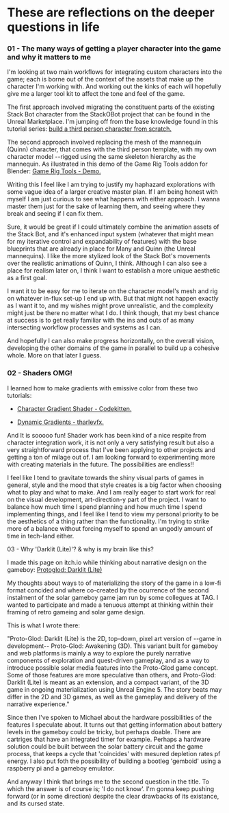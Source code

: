 # These are reflections on the deeper questions in life
 
### 01 - The many ways of getting a player character into the game and why it matters to me

I'm looking at two main workflows for integrating custom characters into the game; each is borne out of the context of the assets that make up the character I'm working with. And working out the kinks of each will hopefully give me a larger tool kit to affect the tone and feel of the game.

The first approach involved migrating the constituent parts of the existing Stack Bot character from the StackOBot project that can be found in the Unreal Marketplace. I'm jumping off from the base knowledge found in this tutorial series: [build a third person character from scratch.](https://dev.epicgames.com/community/learning/courses/kry/unreal-engine-build-a-third-person-character-from-scratch)

The second approach involved replacing the mesh of the mannequin (Quinn) character, that comes with the third person template, with my own character model --rigged using the same skeleton hierarchy as the mannequin. As illustrated in this demo of the Game Rig Tools addon for Blender: [Game Rig Tools - Demo.](https://youtu.be/U23WyAd8o_8)

Writing this I feel like I am trying to justify my haphazard explorations with some vague idea of a larger creative master plan. If I am being honest with myself I am just curious to see what happens with either approach. I wanna master them just for the sake of learning them, and seeing where they break and seeing if I can fix them.

Sure, it would be great if I could ultimately combine the animation assets of the Stack Bot, and it's enhanced input system (whatever that might mean for my iterative control and expandability of features) with the base blueprints that are already in place for Many and Quinn (the Unreal mannequins). I like the more stylized look of the Stack Bot's movements over the realistic animations of Quinn, I think. Although I can also see a place for realism later on, I think I want to establish a more unique aesthetic as a first goal.

I want it to be easy for me to iterate on the character model's mesh and rig on whatever in-flux set-up I end up with. But that might not happen exactly as I want it to, and my wishes might prove unrealistic, and the complexity might just be there no matter what I do. I think though, that my best chance at success is to get really familiar with the ins and outs of as many intersecting workflow processes and systems as I can.

And hopefully I can also make progress horizontally, on the overall vision, developing the other domains of the game in parallel to build up a cohesive whole. More on that later I guess.

### 02 - Shaders OMG!

I learned how to make gradients with emissive color from these two tutorials: 

- [Character Gradient Shader - Codekitten. ](https://youtu.be/gI7UEqJ-jrk)

- [Dynamic Gradients - tharlevfx. ](https://youtu.be/P_HL_rIWulo)

And It is sooooo fun! Shader work has been kind of a nice respite from character integration work, it is not only a very satisfying result but also a very straightforward process that I've been applying to other projects and getting a ton of milage out of. I am looking forward to experimenting more with creating materials in the future. The possibilities are endless!!

I feel like I tend to gravitate towards the shiny visual parts of games in general, style and the mood that style creates is a big factor when choosing what to play and what to make. And I am really eager to start work for real on the visual development, art-direction-y part of the project. I want to balance how much time I spend planning and how much time I spend implementing things, and I feel like I tend to view my personal priority to be the aesthetics of a thing rather than the functionality. I'm trying to strike more of a balance without forcing myself to spend an ungodly amount of time in tech-land either.

03 - Why 'Darklit (Lite)'? & why is my brain like this?

I made this page on itch.io while thinking about narrative design on the gameboy: [Protoglod: Darklit (Lite)](https://lm-vega.itch.io/proto-glod-darklit-lite)

My thoughts about ways to of materializing the story of the game in a low-fi format concided and where co-created by the ocurrence of the second instalment of the solar gameboy game jam run by some collegues at TAG.  I wanted to participate and made a tenuous attempt at thinking within their framing of retro gameing and solar game design.  

This is what I wrote there:

"Proto-Glod: Darklit (Lite) is the 2D, top-down, pixel art version of --game in development-- Proto-Glod: Awakening (3D). This variant built for gameboy and web platforms is mainly a way to explore the purely narrative components of exploration and quest-driven gameplay, and as a way to introduce possible solar media features into the Proto-Glod game concept.  Some of those features are more speculative than others, and Proto-Glod: Darklit (Lite) is meant as an extension, and a compact variant, of the 3D game in ongoing materialization using Unreal Engine 5. The story beats may differ in the 2D and 3D games,  as well as the gameplay and delivery of the narrative experience."

Since then I've spoken to Michael about the hardware possibilities of the features I speculate about. It turns out that getting information about battery levels in the gameboy could be tricky, but perhaps doable. There are cartriges that have an integrated timer for example. Perhaps a hardware solution could be built between the solar battery circuit and the game process, that keeps a cycle that 'coincides' with mesured depletion rates pf energy. I also put foth the possibility of building a bootleg 'gemboid' using a raspberry pi and a gameboy emulator.

And anyway I think that brings me to the second question in the title. To which the answer is of course is; 'I do not know'. I'm gonna keep pushing forward (or in some direction) despite the clear drawbacks of its existance, and its cursed state.


